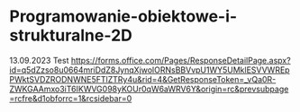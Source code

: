 # Programowanie-obiektowe-i-strukturalne-2D
13.09.2023 Test
https://forms.office.com/Pages/ResponseDetailPage.aspx?id=q5dZzso8u0664mriDdZ8JynqXjwolORNsBBVvpU1WY5UMklESVVWREpPWktSVDZRODNWNE5FTlZTRy4u&rid=4&GetResponseToken=_vQa0R-ZWKGAAmxo3iT6IKWVG098yKOUr0qW6aWRV6Y&origin=rc&prevsubpage=rcfre&d1obforrc=1&rcsidebar=0
